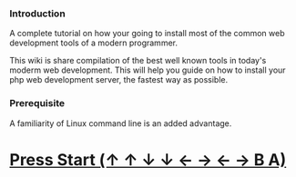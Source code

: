 ### Introduction

A complete tutorial on how your going to install most of the common web development tools of a modern programmer.

This wiki is share compilation of the best well known tools in today's moderm web development. This will help you guide on how to install your php web development server, the fastest way as possible.

### Prerequisite

A familiarity of Linux command line is an added advantage.


# [Press Start (↑ ↑ ↓ ↓ ← → ← → B A)](https://github.com/pokoot/tools/home)


